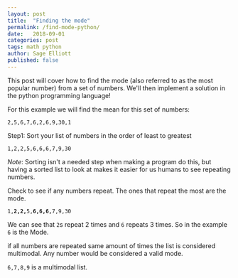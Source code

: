 ```yaml
---
layout: post
title:  "Finding the mode"
permalink: /find-mode-python/
date:   2018-09-01
categories: post
tags: math python
author: Sage Elliott
published: false
---
```


This post will cover how to find the mode (also referred to as the most popular number) from a set of numbers. We'll then implement a solution in the python programming language!

For this example we will find the mean for this set of numbers: 

`2,5,6,7,6,2,6,9,30,1` 


Step1: Sort your list of numbers in the order of least to greatest

`1,2,2,5,6,6,6,7,9,30`

*Note*: Sorting isn't a needed step when making a program do this, but having a sorted list to look at makes it easier for us humans to see repeating numbers.

Check to see if any numbers repeat. The ones that repeat the most are the mode.

`1,`**`2,2,`**`5,`**`6,6,6,`**`7,9,30`

We can see that `2`s repeat 2 times and `6` repeats 3 times. So in the example `6` is the Mode.

if all numbers are repeated same amount of times the list is considered multimodal. Any number would be considered a valid mode. 

`6,7,8,9` is a multimodal list. 






